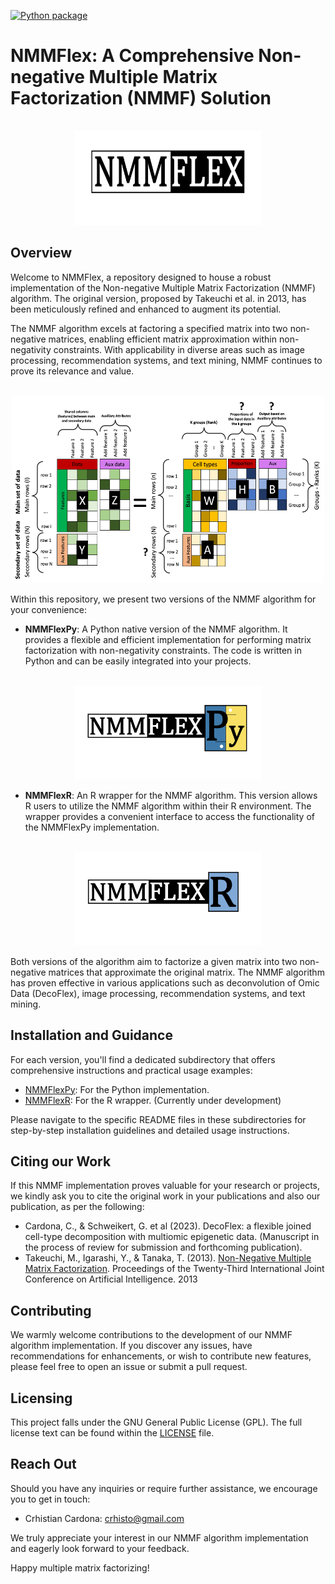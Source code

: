 [![Python package](https://github.com/crhisto/NMMFlex/actions/workflows/python-app.yml/badge.svg)](https://github.com/crhisto/NMMFlex/actions/workflows/python-app.yml)

# NMMFlex: A Comprehensive Non-negative Multiple Matrix Factorization (NMMF) Solution

<!-- Diagram with NMMFlex -->
<br />
<div align="center">
    <img src="images/NMMFlex.png" alt="Logo" width="300" height="150">
</div>

## Overview
Welcome to NMMFlex, a repository designed to house a robust implementation of the Non-negative Multiple Matrix Factorization (NMMF) algorithm. The original version, proposed by Takeuchi et al. in 2013, has been meticulously refined and enhanced to augment its potential.

The NMMF algorithm excels at factoring a specified matrix into two non-negative matrices, enabling efficient matrix approximation within non-negativity constraints. With applicability in diverse areas such as image processing, recommendation systems, and text mining, NMMF continues to prove its relevance and value.

<!-- Diagram with NMMFlex generic configuration -->
<br />
<div align="center">
    <img src="images/NMMFlex_matrix.jpg" alt="Logo" width="500" height="300">
</div>

Within this repository, we present two versions of the NMMF algorithm for your convenience:
- **NMMFlexPy**: A Python native version of the NMMF algorithm. It provides a flexible and efficient implementation for performing matrix factorization with non-negativity constraints. The code is written in Python and can be easily integrated into your projects.

<!-- Diagram with NMMFlexPy -->
<br />
<div align="center">
    <img src="images/NMMFlexPy.png" alt="Logo" width="300" height="150">
</div>

- **NMMFlexR**: An R wrapper for the NMMF algorithm. This version allows R users to utilize the NMMF algorithm within their R environment. The wrapper provides a convenient interface to access the functionality of the NMMFlexPy implementation.

<!-- Diagram with NMMFlexR -->
<br />
<div align="center">
    <img src="images/NMMFlexR.png" alt="Logo" width="300" height="150">
</div>

Both versions of the algorithm aim to factorize a given matrix into two non-negative matrices that approximate the original matrix. The NMMF algorithm has proven effective in various applications such as deconvolution of Omic Data (DecoFlex), image processing, recommendation systems, and text mining.

## Installation and Guidance
For each version, you'll find a dedicated subdirectory that offers comprehensive instructions and practical usage examples:
- [NMMFlexPy](github.com/crhisto/NMMFlex/NMMFlexPy/src/NMMFlexPy/): For the Python implementation.
- [NMMFlexR](github.com/crhisto/NMMFlex/NMMFlexR/): For the R wrapper. (Currently under development)

Please navigate to the specific README files in these subdirectories for step-by-step installation guidelines and detailed usage instructions.

## Citing our Work
If this NMMF implementation proves valuable for your research or projects, we kindly ask you to cite the original work in your publications and also our publication, as per the following:
- Cardona, C., & Schweikert, G. et al (2023). DecoFlex: a flexible joined cell-type decomposition with multiomic epigenetic data. (Manuscript in the process of review for submission and forthcoming publication).
- Takeuchi, M., Igarashi, Y., & Tanaka, T. (2013). [Non-Negative Multiple Matrix Factorization](https://www.ijcai.org/Proceedings/13/Papers/254.pdf). Proceedings of the Twenty-Third International Joint Conference on Artificial Intelligence. 2013

## Contributing
We warmly welcome contributions to the development of our NMMF algorithm implementation. If you discover any issues, have recommendations for enhancements, or wish to contribute new features, please feel free to open an issue or submit a pull request.

## Licensing
This project falls under the GNU General Public License (GPL). The full license text can be found within the [LICENSE](./LICENSE) file.

## Reach Out
Should you have any inquiries or require further assistance, we encourage you to get in touch:
- Crhistian Cardona: [crhisto@gmail.com](mailto:crhisto@gmail.com)

We truly appreciate your interest in our NMMF algorithm implementation and eagerly look forward to your feedback.

Happy multiple matrix factorizing!
